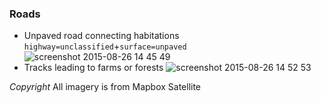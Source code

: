 ### Roads
- Unpaved road connecting habitations `highway=unclassified`+`surface=unpaved`
![screenshot 2015-08-26 14 45 49](https://cloud.githubusercontent.com/assets/126868/9489806/4d1c34c4-4c01-11e5-93be-aa1af1c0a44e.png)
- Tracks leading to farms or forests
![screenshot 2015-08-26 14 52 53](https://cloud.githubusercontent.com/assets/126868/9489946/4282a1fa-4c02-11e5-8b70-d4a089296c0b.png)

*Copyright*
All imagery is from Mapbox Satellite